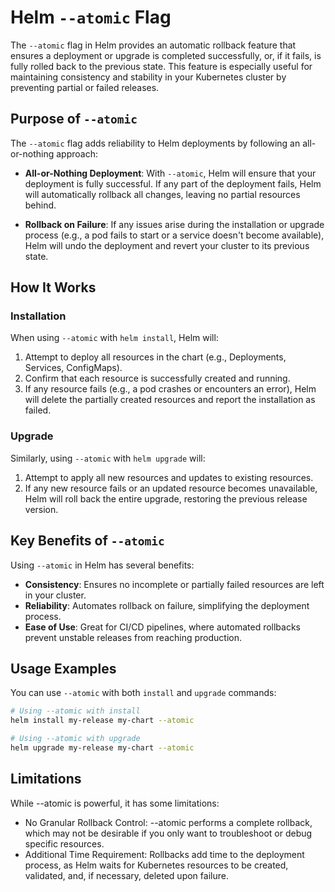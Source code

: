 # Helm `--atomic` Flag

The `--atomic` flag in Helm provides an automatic rollback feature that ensures a deployment or upgrade is completed successfully, or, if it fails, is fully rolled back to the previous state. This feature is especially useful for maintaining consistency and stability in your Kubernetes cluster by preventing partial or failed releases.

## Purpose of `--atomic`

The `--atomic` flag adds reliability to Helm deployments by following an all-or-nothing approach:

- **All-or-Nothing Deployment**: With `--atomic`, Helm will ensure that your deployment is fully successful. If any part of the deployment fails, Helm will automatically rollback all changes, leaving no partial resources behind.
  
- **Rollback on Failure**: If any issues arise during the installation or upgrade process (e.g., a pod fails to start or a service doesn't become available), Helm will undo the deployment and revert your cluster to its previous state.

## How It Works

### Installation
When using `--atomic` with `helm install`, Helm will:
1. Attempt to deploy all resources in the chart (e.g., Deployments, Services, ConfigMaps).
2. Confirm that each resource is successfully created and running.
3. If any resource fails (e.g., a pod crashes or encounters an error), Helm will delete the partially created resources and report the installation as failed.

### Upgrade
Similarly, using `--atomic` with `helm upgrade` will:
1. Attempt to apply all new resources and updates to existing resources.
2. If any new resource fails or an updated resource becomes unavailable, Helm will roll back the entire upgrade, restoring the previous release version.

## Key Benefits of `--atomic`

Using `--atomic` in Helm has several benefits:
- **Consistency**: Ensures no incomplete or partially failed resources are left in your cluster.
- **Reliability**: Automates rollback on failure, simplifying the deployment process.
- **Ease of Use**: Great for CI/CD pipelines, where automated rollbacks prevent unstable releases from reaching production.

## Usage Examples

You can use `--atomic` with both `install` and `upgrade` commands:

```bash
# Using --atomic with install
helm install my-release my-chart --atomic

# Using --atomic with upgrade
helm upgrade my-release my-chart --atomic
```
## Limitations

While --atomic is powerful, it has some limitations:

-  No Granular Rollback Control: --atomic performs a complete rollback, which may not be desirable if you only want to troubleshoot or debug specific resources.
-  Additional Time Requirement: Rollbacks add time to the deployment process, as Helm waits for Kubernetes resources to be created, validated, and, if necessary, deleted  upon failure.